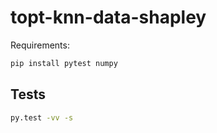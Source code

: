# topt-knn-data-shapley

Requirements:

```bash
pip install pytest numpy 
```

## Tests

```bash
py.test -vv -s 
```

